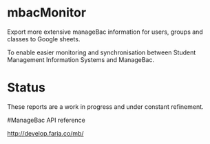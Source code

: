 # mbacMonitor
Export more extensive manageBac information for users, groups and classes to Google sheets.

To enable easier monitoring and synchronisation between Student Management Information Systems and ManageBac.

# Status
These reports are a work in progress and under constant refinement.

#ManageBac API reference

http://develop.faria.co/mb/
